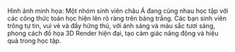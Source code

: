 Hình ảnh minh họa: Một nhóm sinh viên châu Á đang cùng nhau học tập với các công thức toán học hiện lên rõ ràng trên bảng trắng. Các bạn sinh viên trông tự tin, vui vẻ và đầy hứng thú, với ánh sáng và màu sắc tươi sáng, phong cách đồ họa 3D Render hiện đại, tạo cảm giác năng động và hiệu quả trong học tập.